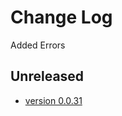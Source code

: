 # Change Log

Added Errors

## Unreleased

- [version 0.0.31](./Builds/Beassembly-0.0.31/readme.md)
